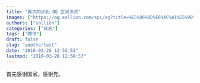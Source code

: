 ```yaml
---
title: "再次同步到 QQ 空间测试"
images: ["https://og.eallion.com/api/og?title=%E5%86%8D%E6%AC%A1%E5%90%8C%E6%AD%A5%E5%88%B0%20QQ%20%E7%A9%BA%E9%97%B4%E6%B5%8B%E8%AF%95"]
authors: ["eallion"]
categories: ["日志"]
tags: ["腾讯"]
draft: false
slug: "anothertest"
date: "2010-03-28 12:56:53"
lastmod: "2010-03-28 12:56:53"
---
```


首先感谢国家。感谢党。
